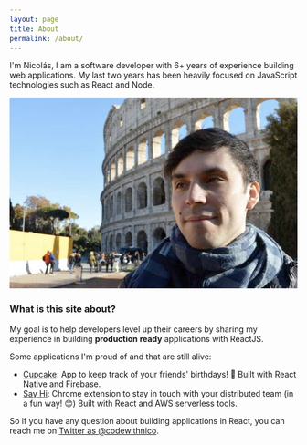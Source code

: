 ```yaml
---
layout: page
title: About
permalink: /about/
---
```


I'm Nicolás, I am a software developer with 6+ years of experience building web applications. My last two years has been heavily focused on JavaScript technologies such as React and Node.

![Me](/assets/images/about.png)

### What is this site about?

My goal is to help developers level up their careers by sharing my experience in building **production ready** applications with ReactJS.

Some applications I'm proud of and that are still alive:

- [Cupcake](https://www.producthunt.com/posts/cupcake-2): App to keep track of your friends' birthdays! 🎂 Built with React Native and Firebase.
- [Say Hi](https://www.producthunt.com/posts/sayhi): Chrome extension to stay in touch with your distributed team (in a fun way! 😊) Built with React and AWS serverless tools.

So if you have any question about building applications in React, you can reach me on [Twitter as @codewithnico](https://twitter.com/codewithnico).
